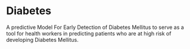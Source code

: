 # Diabetes
A predictive Model For Early Detection of Diabetes Mellitus to serve as a tool for health workers in predicting patients who are at high risk of developing Diabetes Mellitus.
